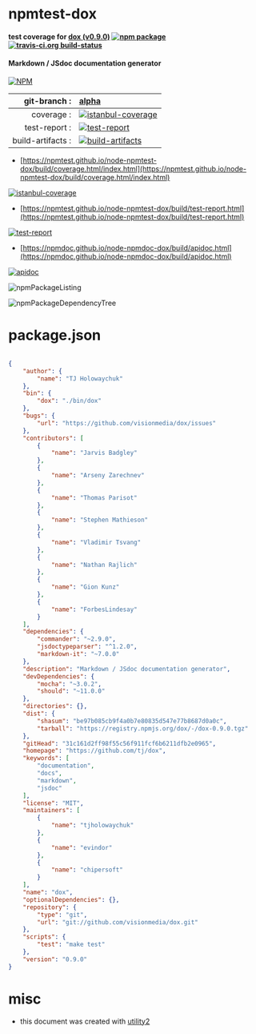 # npmtest-dox

#### test coverage for  [dox (v0.9.0)](https://github.com/tj/dox)  [![npm package](https://img.shields.io/npm/v/npmtest-dox.svg?style=flat-square)](https://www.npmjs.org/package/npmtest-dox) [![travis-ci.org build-status](https://api.travis-ci.org/npmtest/node-npmtest-dox.svg)](https://travis-ci.org/npmtest/node-npmtest-dox)

#### Markdown / JSdoc documentation generator

[![NPM](https://nodei.co/npm/dox.png?downloads=true&downloadRank=true&stars=true)](https://www.npmjs.com/package/dox)

| git-branch : | [alpha](https://github.com/npmtest/node-npmtest-dox/tree/alpha)|
|--:|:--|
| coverage : | [![istanbul-coverage](https://npmtest.github.io/node-npmtest-dox/build/coverage.badge.svg)](https://npmtest.github.io/node-npmtest-dox/build/coverage.html/index.html)|
| test-report : | [![test-report](https://npmtest.github.io/node-npmtest-dox/build/test-report.badge.svg)](https://npmtest.github.io/node-npmtest-dox/build/test-report.html)|
| build-artifacts : | [![build-artifacts](https://npmtest.github.io/node-npmtest-dox/glyphicons_144_folder_open.png)](https://github.com/npmtest/node-npmtest-dox/tree/gh-pages/build)|

- [https://npmtest.github.io/node-npmtest-dox/build/coverage.html/index.html](https://npmtest.github.io/node-npmtest-dox/build/coverage.html/index.html)

[![istanbul-coverage](https://npmtest.github.io/node-npmtest-dox/build/screenCapture.buildCi.browser.%252Ftmp%252Fbuild%252Fcoverage.lib.html.png)](https://npmtest.github.io/node-npmtest-dox/build/coverage.html/index.html)

- [https://npmtest.github.io/node-npmtest-dox/build/test-report.html](https://npmtest.github.io/node-npmtest-dox/build/test-report.html)

[![test-report](https://npmtest.github.io/node-npmtest-dox/build/screenCapture.buildCi.browser.%252Ftmp%252Fbuild%252Ftest-report.html.png)](https://npmtest.github.io/node-npmtest-dox/build/test-report.html)

- [https://npmdoc.github.io/node-npmdoc-dox/build/apidoc.html](https://npmdoc.github.io/node-npmdoc-dox/build/apidoc.html)

[![apidoc](https://npmdoc.github.io/node-npmdoc-dox/build/screenCapture.buildCi.browser.%252Ftmp%252Fbuild%252Fapidoc.html.png)](https://npmdoc.github.io/node-npmdoc-dox/build/apidoc.html)

![npmPackageListing](https://npmtest.github.io/node-npmtest-dox/build/screenCapture.npmPackageListing.svg)

![npmPackageDependencyTree](https://npmtest.github.io/node-npmtest-dox/build/screenCapture.npmPackageDependencyTree.svg)



# package.json

```json

{
    "author": {
        "name": "TJ Holowaychuk"
    },
    "bin": {
        "dox": "./bin/dox"
    },
    "bugs": {
        "url": "https://github.com/visionmedia/dox/issues"
    },
    "contributors": [
        {
            "name": "Jarvis Badgley"
        },
        {
            "name": "Arseny Zarechnev"
        },
        {
            "name": "Thomas Parisot"
        },
        {
            "name": "Stephen Mathieson"
        },
        {
            "name": "Vladimir Tsvang"
        },
        {
            "name": "Nathan Rajlich"
        },
        {
            "name": "Gion Kunz"
        },
        {
            "name": "ForbesLindesay"
        }
    ],
    "dependencies": {
        "commander": "~2.9.0",
        "jsdoctypeparser": "^1.2.0",
        "markdown-it": "~7.0.0"
    },
    "description": "Markdown / JSdoc documentation generator",
    "devDependencies": {
        "mocha": "~3.0.2",
        "should": "~11.0.0"
    },
    "directories": {},
    "dist": {
        "shasum": "be97b085cb9f4a0b7e80835d547e77b8687d0a0c",
        "tarball": "https://registry.npmjs.org/dox/-/dox-0.9.0.tgz"
    },
    "gitHead": "31c161d2ff98f55c56f911fcf6b6211dfb2e0965",
    "homepage": "https://github.com/tj/dox",
    "keywords": [
        "documentation",
        "docs",
        "markdown",
        "jsdoc"
    ],
    "license": "MIT",
    "maintainers": [
        {
            "name": "tjholowaychuk"
        },
        {
            "name": "evindor"
        },
        {
            "name": "chipersoft"
        }
    ],
    "name": "dox",
    "optionalDependencies": {},
    "repository": {
        "type": "git",
        "url": "git://github.com/visionmedia/dox.git"
    },
    "scripts": {
        "test": "make test"
    },
    "version": "0.9.0"
}
```



# misc
- this document was created with [utility2](https://github.com/kaizhu256/node-utility2)
